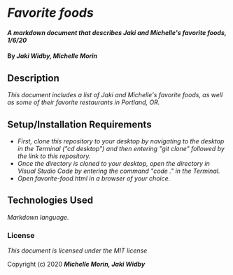 # _Favorite foods_

#### _A markdown document that describes Jaki and Michelle's favorite foods, 1/6/20_

#### By _**Jaki Widby, Michelle Morin**_

## Description

_This document includes a list of Jaki and Michelle's favorite foods, as well as some of their favorite restaurants in Portland, OR._

## Setup/Installation Requirements

* _First, clone this repository to your desktop by navigating to the desktop in the Terminal ("cd desktop") and then entering "git clone" followed by the link to this repository._
* _Once the directory is cloned to your desktop, open the directory in Visual Studio Code by entering the command "code ." in the Terminal._
* _Open favorite-food.html in a browser of your choice._

## Technologies Used

_Markdown language._

### License

*This document is licensed under the MIT license*

Copyright (c) 2020 **_Michelle Morin, Jaki Widby_**